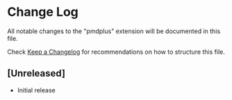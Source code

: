 # Change Log

All notable changes to the "pmdplus" extension will be documented in this file.

Check [Keep a Changelog](http://keepachangelog.com/) for recommendations on how to structure this file.

## [Unreleased]

- Initial release
